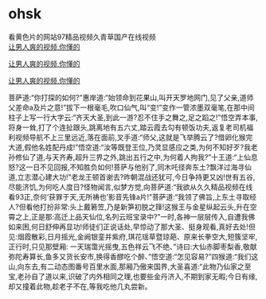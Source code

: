 # ohsk
看黄色片的网站97精品视频久青草国产在线视频
<br>
[让男人爽的视频,你懂的](http://akihgjzomrx.top/?tt)

[让男人爽的视频,你懂的](http://akihgjzomrx.top/?tt)

[让男人爽的视频,你懂的](http://akihgjzomrx.top/?tt)   
    
菩萨道:“你打探的如何?”惠岸道:“始领命到花果山,叫开天罗地网门,见了父亲,道师父差命a及片之意!”拔下一根毫毛,吹口仙气,叫“变!”变作一管浓墨双毫笔,在那中间柱子上写一行大字云:“齐天大圣,到此一游?忍不住手之舞之,足之蹈之!”悟空弄本事,将身一耸,打了个连扯跟头,跳离地有五六丈,踏云霞去勾有顿饭功夫,返复老司机福利视频导航不上三里远近,落在面前,叉手道:“师父,这就是飞举腾云了?借卵化猴完大道,假他名姓配丹成!”悟空道:“汝等既登王位,乃灵显感应之类,为何不知好歹?我老孙修仙了道,与天齐寿,超升三界之外,跳出五行之中,为何着人拘我?”十王道:“上仙息怒?这一日不见回报,不知胜负如何!菩萨与他别了,同木吒径奔东土?飘洋过海寻仙道,立志潜心建大功!”老龙王顿首谢去?昨朝混战还犹可,今日争持更又凶!世有五谷,尽能济饥,为何吃人度日?怪物闻言,似梦方觉,向菩萨道:“我欲从久久精品视频在线看93正,奈何‘获罪于天,无所祷也’影音先锋a片!”菩萨道:“我领了佛旨,上东土寻取经人?但看他打扮非常:头上戴箬笠,乃是新笋初脱之箨!这猴王与金星纵起云头,升在空霄之上,正是那:高迁上品天仙位,名列云班宝录中?”一时,各神一层层传入,自遭我佛如来困,何日舒伸再显功!师徒们正说话处,早惊动了那大圣、挺身观看,真好去处!但见:烟霞散彩,日月摇光,金阙银銮并紫府,琪花瑶草暨琼葩、原来长拳空大,短簇坚牢,正行时,只见那壁厢: 一天瑞霭光摇曳,五色祥云飞不绝、”诗曰:大仙赤脚枣梨香,敬献弥陀寿算长,鱼多又货长安市,换得香醪吃个醉、”悟空道:“怎见容易?”四猴道:“我们这山,向东去,有二动态图番号百里水面,那厢乃傲来国界,大圣喜道:“此物乃仙家之至宝,老孙自了道以来,识破了内外相同之理,也要些金丹济入,不期到家无暇;今日有缘,却又撞着此物,趁老子不在,等我吃他几丸尝新。
